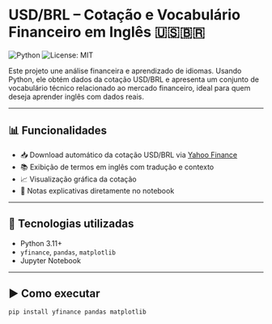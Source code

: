 # USD/BRL – Cotação e Vocabulário Financeiro em Inglês 🇺🇸🇧🇷

![Python](https://img.shields.io/badge/python-3.11%2B-blue)
![License: MIT](https://img.shields.io/badge/license-MIT-green)

Este projeto une análise financeira e aprendizado de idiomas. Usando Python, ele obtém dados da cotação USD/BRL e apresenta um conjunto de vocabulário técnico relacionado ao mercado financeiro, ideal para quem deseja aprender inglês com dados reais.

---

## 📊 Funcionalidades

- 📥 Download automático da cotação USD/BRL via [Yahoo Finance](https://finance.yahoo.com/)
- 📚 Exibição de termos em inglês com tradução e contexto
- 📈 Visualização gráfica da cotação
- 💬 Notas explicativas diretamente no notebook

---

## 📂 Tecnologias utilizadas

- Python 3.11+
- `yfinance`, `pandas`, `matplotlib`
- Jupyter Notebook

---

## ▶️ Como executar

```bash
pip install yfinance pandas matplotlib

